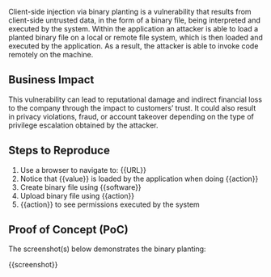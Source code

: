 Client-side injection via binary planting is a vulnerability that results from client-side untrusted data, in the form of a binary file, being interpreted and executed by the system. Within the application an attacker is able to load a planted binary file on a local or remote file system, which is then loaded and executed by the application. As a result, the attacker is able to invoke code remotely on the machine.

## Business Impact

This vulnerability can lead to reputational damage and indirect financial loss to the company through the impact to customers’ trust. It could also result in privacy violations, fraud, or account takeover depending on the type of privilege escalation obtained by the attacker.

## Steps to Reproduce

1. Use a browser to navigate to: {{URL}}
1. Notice that {{value}} is loaded by the application when doing {{action}}
1. Create binary file using {{software}}
1. Upload binary file using {{action}}
1. {{action}} to see permissions executed by the system

## Proof of Concept (PoC)

The screenshot(s) below demonstrates the binary planting:

{{screenshot}}
